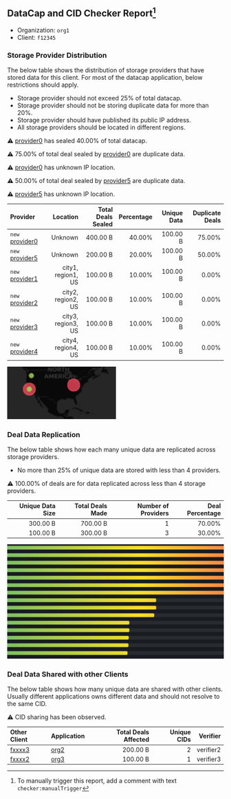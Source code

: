 ## DataCap and CID Checker Report[^1]
 - Organization: `org1`
 - Client: `f12345`
### Storage Provider Distribution
The below table shows the distribution of storage providers that have stored data for this client.
For most of the datacap application, below restrictions should apply.
 - Storage provider should not exceed 25% of total datacap.
 - Storage provider should not be storing duplicate data for more than 20%.
 - Storage provider should have published its public IP address.
 - All storage providers should be located in different regions.

⚠️ [provider0](https://filfox.info/en/address/provider0) has sealed 40.00% of total datacap.

⚠️ 75.00% of total deal sealed by [provider0](https://filfox.info/en/address/provider0) are duplicate data.

⚠️ [provider0](https://filfox.info/en/address/provider0) has unknown IP location.

⚠️ 50.00% of total deal sealed by [provider5](https://filfox.info/en/address/provider5) are duplicate data.

⚠️ [provider5](https://filfox.info/en/address/provider5) has unknown IP location.

| Provider                                                    |           Location | Total Deals Sealed | Percentage | Unique Data | Duplicate Deals |
| :---------------------------------------------------------- | -----------------: | -----------------: | ---------: | ----------: | --------------: |
| `new` [provider0](https://filfox.info/en/address/provider0) |            Unknown |           400.00 B |     40.00% |    100.00 B |          75.00% |
| `new` [provider5](https://filfox.info/en/address/provider5) |            Unknown |           200.00 B |     20.00% |    100.00 B |          50.00% |
| `new` [provider1](https://filfox.info/en/address/provider1) | city1, region1, US |           100.00 B |     10.00% |    100.00 B |           0.00% |
| `new` [provider2](https://filfox.info/en/address/provider2) | city2, region2, US |           100.00 B |     10.00% |    100.00 B |           0.00% |
| `new` [provider3](https://filfox.info/en/address/provider3) | city3, region3, US |           100.00 B |     10.00% |    100.00 B |           0.00% |
| `new` [provider4](https://filfox.info/en/address/provider4) | city4, region4, US |           100.00 B |     10.00% |    100.00 B |           0.00% |

![Provider Distribution](./provider.png)
### Deal Data Replication
The below table shows how each many unique data are replicated across storage providers.
- No more than 25% of unique data are stored with less than 4 providers.

⚠️ 100.00% of deals are for data replicated across less than 4 storage providers.

| Unique Data Size | Total Deals Made | Number of Providers | Deal Percentage |
| ---------------: | ---------------: | ------------------: | --------------: |
|         300.00 B |         700.00 B |                   1 |          70.00% |
|         100.00 B |         300.00 B |                   3 |          30.00% |

![Replication Distribution](./replica.png)
### Deal Data Shared with other Clients
The below table shows how many unique data are shared with other clients.
Usually different applications owns different data and should not resolve to the same CID.

⚠️ CID sharing has been observed.

| Other Client                                    | Application  | Total Deals Affected | Unique CIDs |  Verifier |
| :---------------------------------------------- | :----------- | -------------------: | ----------: | --------: |
| [fxxxx3](https://filfox.info/en/address/fxxxx3) | [org2](url2) |             200.00 B |           2 | verifier2 |
| [fxxxx2](https://filfox.info/en/address/fxxxx2) | [org3](url3) |             100.00 B |           1 | verifier3 |

[^1]: To manually trigger this report, add a comment with text `checker:manualTrigger`
